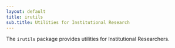 ```yaml
---
layout: default
title: irutils
sub.title: Utilities for Institutional Research
---
```


The `irutils` package provides utilities for Institutional Researchers.
